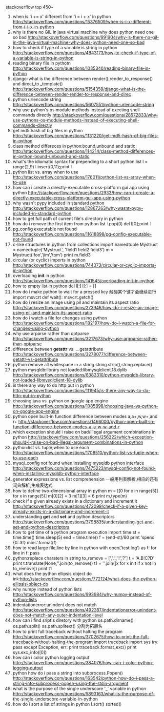 
stackoverflow top 450~

1. when is 'i += x' different from 'i = i + x' in python
http://stackoverflow.com/questions/15376509/when-is-i-x-different-from-i-i-x-in-python
2. why is there no GIL in java virtual machine why does python need one so bad
http://stackoverflow.com/questions/991904/why-is-there-no-gil-in-the-java-virtual-machine-why-does-python-need-one-so-bad
3. how to check if type of a variable is string in python
http://stackoverflow.com/questions/4843173/how-to-check-if-type-of-a-variable-is-string-in-python
4. reading binary file in pythotn
http://stackoverflow.com/questions/1035340/reading-binary-file-in-python
5. django-what is the difference between render(),render_to_response() and direct_to _template()
http://stackoverflow.com/questions/5154358/django-what-is-the-difference-between-render-render-to-response-and-direc
6. python urlencode string
http://stackoverflow.com/questions/5607551/python-urlencode-string
7. why use python's os module methods instead of execting shell commands directly
http://stackoverflow.com/questions/28572833/why-use-pythons-os-module-methods-instead-of-executing-shell-commands-directly
8. get md5 hash of big files in python
http://stackoverflow.com/questions/1131220/get-md5-hash-of-big-files-in-python
9. class method differeces in python:bound,unbound and static
http://stackoverflow.com/questions/114214/class-method-differences-in-python-bound-unbound-and-static
10. what's the idiomatic syntax for prepending to a short python list
l = range(2,9)
l.insert(0,11);print l
11. python list vs. array when to use
http://stackoverflow.com/questions/176011/python-list-vs-array-when-to-use
12. how can i create a directly-executable cross-platform gui app using python
http://stackoverflow.com/questions/2933/how-can-i-create-a-directly-executable-cross-platform-gui-app-using-python
13. why wasn't pypy included in standard python
http://stackoverflow.com/questions/12867263/why-wasnt-pypy-included-in-standard-python
14. how to get full path of current file's directory in python
15. how do i remove the first item from python list
l.pop(0)
del l[0];print l
16. pg_config executable not found
http://stackoverflow.com/questions/11618898/pg-config-executable-not-found
17. c-like structures in python
from collections import namedtuple
Mystruct = namedtuple('Mystruct', 'field1 field2 field3')
m =  Mystruct('foo','jim','tom')
print m.field3
18. circular (or cyclic) imports in python
http://stackoverflow.com/questions/744373/circular-or-cyclic-imports-in-python
19. overloading __init__ in python
http://stackoverflow.com/questions/141545/overloading-init-in-python
20. how to empty list in python
del l[:]
l[:] = []
21. how do i make python to wait for a pressed key 触碰某个键才会继续进行
import msvcrt
def wait():
    msvcrt.getch()
22. how do i resize an image using pil and maintain its aspect ratio
http://stackoverflow.com/questions/273946/how-do-i-resize-an-image-using-pil-and-maintain-its-aspect-ratio
23. how do i watch a file for changes using python
http://stackoverflow.com/questions/182197/how-do-i-watch-a-file-for-changes-using-python
24. why use arparse rather than optparse
http://stackoverflow.com/questions/3217673/why-use-argparse-rather-than-optparse
25. difference between __getattr__ vs. __getattribute
http://stackoverflow.com/questions/3278077/difference-between-getattr-vs-getattribute
26. python remove all whitespace in a string
string.strip(),string.replace()
27. python mysqldb:library not loaded:libmysqlclient.18.dylib
http://stackoverflow.com/questions/6383310/python-mysqldb-library-not-loaded-libmysqlclient-18-dylib
28. is there any way to do http put in python
http://stackoverflow.com/questions/111945/is-there-any-way-to-do-http-put-in-python
29. choosing java vs. python on google app engine
http://stackoverflow.com/questions/1085898/choosing-java-vs-python-on-google-app-engine
30. python open built-in function:difference between modes a,a+,w,w+,and r+
http://stackoverflow.com/questions/1466000/python-open-built-in-function-difference-between-modes-a-a-w-w-and-r
31. which exception should i raise on bad/illegal argument combinations in python
http://stackoverflow.com/questions/256222/which-exception-should-i-raise-on-bad-illegal-argument-combinations-in-python
32. python:list vs. tuple,when to use each
http://stackoverflow.com/questions/1708510/python-list-vs-tuple-when-to-use-each
33. mysql_config not found when installing mysqldb python interface
http://stackoverflow.com/questions/7475223/mysql-config-not-found-when-installing-mysqldb-python-interface
34. generator expressions vs. list comprehension
一般用列表解析,相应的还有词典解析,生成表达式
35. how to define two-dimensional array in python
m = [[0 for x in range(5)] for x in range(5)] 
m[0][2] = 3
m[1][3] = 6
print m,type(m)
36. check if a given already exists in a dictionary and increment it
http://stackoverflow.com/questions/473099/check-if-a-given-key-already-exists-in-a-dictionary-and-increment-it
37. understanding __get__ and __set__ and python descriptors
http://stackoverflow.com/questions/3798835/understanding-get-and-set-and-python-descriptors
38. how to get time of a python program execution
import time
st = time.time()
time.sleep(5)
end = time.time()
f = (end-st)/60
print 'spend {0:.3f} mins'.format(f)
39. how to read large file,line by line in python
with open('test.log') as f:
    for line in f:
        pass
40. python:replace charaters in string
to_remove = [',','.','!','?']
t = 'A.B!C?D'
print t.translate(None,''.join(to_remove))
t1 = ''.join([x for x in t if x not in to_remove])
print t1
41. what does the python ellipsis object do
ink:http://stackoverflow.com/questions/772124/what-does-the-python-ellipsis-object-do
42. why numpy instead of python lists
http://stackoverflow.com/questions/993984/why-numpy-instead-of-python-lists
43. indentationerror:unindent does not match
http://stackoverflow.com/questions/492387/indentationerror-unindent-does-not-match-any-outer-indentation-level
44. how can i find sript's diretory with python
os.path.dirname()   os.path.split()   os.path.splitext() 分割为拓展名
45. how to print full traceback without halting the program
http://stackoverflow.com/questions/3702675/how-to-print-the-full-traceback-without-halting-the-program
import traceback
import sys
try:
    pass
except Exception, err:
    print traceback.format_exc()
    print sys.exc_info([0])
46. how can i color python logging output
http://stackoverflow.com/questions/384076/how-can-i-color-python-logging-output
47. python how do i pass a string into subprocess.Popen()
http://stackoverflow.com/questions/163542/python-how-do-i-pass-a-string-into-subprocess-popen-using-the-stdin-argument
48. what is the purpose of the single underscore '_' variable in python
http://stackoverflow.com/questions/5893163/what-is-the-purpose-of-the-single-underscore-variable-in-python
49. how do i sort a list of strings in python
l.sort()   sorted()
